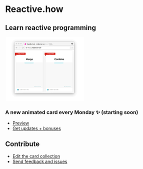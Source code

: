 # Reactive.how

## Learn reactive programming

<img width="50%" src="img/content_preview_padding.gif" />

### A new animated card every Monday ✨ (starting soon)

- [Preview](http://reactive.how/)
- [Get updates + bonuses](http://reactive.how/#subscribe)

## Contribute

- [Edit the card collection](_data/cards.yml)
- [Send feedback and issues](https://github.com/cedricss/reactive.how/issues)
